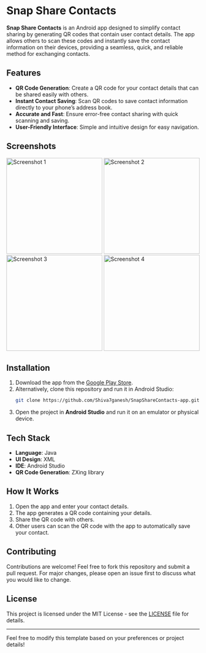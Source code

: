 # Snap Share Contacts

**Snap Share Contacts** is an Android app designed to simplify contact sharing by generating QR codes that contain user contact details. The app allows others to scan these codes and instantly save the contact information on their devices, providing a seamless, quick, and reliable method for exchanging contacts.

## Features
- **QR Code Generation**: Create a QR code for your contact details that can be shared easily with others.
- **Instant Contact Saving**: Scan QR codes to save contact information directly to your phone’s address book.
- **Accurate and Fast**: Ensure error-free contact sharing with quick scanning and saving.
- **User-Friendly Interface**: Simple and intuitive design for easy navigation.

## Screenshots
<p align="left">
  <img src="https://github.com/user-attachments/assets/0c243d95-0376-4cbc-81fd-711c0bb42083" alt="Screenshot 1" width="250"/>
  <img src="https://github.com/user-attachments/assets/4d55a75c-cf32-4caf-babf-3d024117f3ec" alt="Screenshot 2" width="250"/>
  <img src="https://github.com/user-attachments/assets/a581e163-53a8-48f0-bc48-081dd2108d78" alt="Screenshot 3" width="250"/>
  <img src="https://github.com/user-attachments/assets/d23557c6-69d6-4f96-9325-97fc01266352" alt="Screenshot 4" width="250"/>
</p>

## Installation
1. Download the app from the [Google Play Store](https://play.google.com/store/apps/details?id=com.ultanix.contactsharingqr).
2. Alternatively, clone this repository and run it in Android Studio:
   ```bash
   git clone https://github.com/Shiva7ganesh/SnapShareContacts-app.git
   ```
3. Open the project in **Android Studio** and run it on an emulator or physical device.

## Tech Stack
- **Language**: Java
- **UI Design**: XML
- **IDE**: Android Studio
- **QR Code Generation**: ZXing library

## How It Works
1. Open the app and enter your contact details.
2. The app generates a QR code containing your details.
3. Share the QR code with others.
4. Other users can scan the QR code with the app to automatically save your contact.

## Contributing
Contributions are welcome! Feel free to fork this repository and submit a pull request. For major changes, please open an issue first to discuss what you would like to change.

## License
This project is licensed under the MIT License - see the [LICENSE](LICENSE) file for details.

---

Feel free to modify this template based on your preferences or project details!
